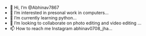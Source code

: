 - 👋 Hi, I’m @Abhinav7867
- 👀 I’m interested in presonal work in computers...
- 🌱 I’m currently learning python...
- 💞️ I’m looking to collaborate on photo editing and video editing ...
- 📫 How to reach me Instagram abhinav0708_jha...

<!---
Abhinav7867/Abhinav7867 is a ✨ special ✨ repository because its `README.md` (this file) appears on your GitHub profile.
You can click the Preview link to take a look at your changes.
--->
